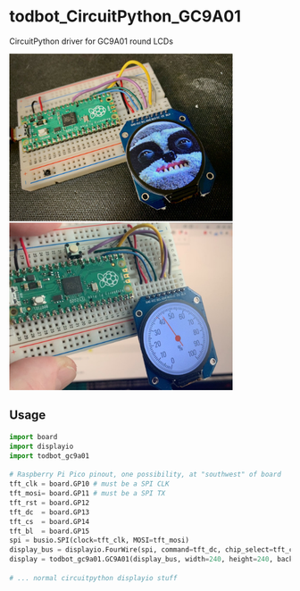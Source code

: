 # todbot_CircuitPython_GC9A01

CircuitPython driver for GC9A01 round LCDs

<img width=400 src="./docs/gc9a01_demo1.jpg" />
<img width=400 src="./docs/gc9a01_demo2.jpg" />



## Usage

```py
import board
import displayio
import todbot_gc9a01

# Raspberry Pi Pico pinout, one possibility, at "southwest" of board
tft_clk = board.GP10 # must be a SPI CLK
tft_mosi= board.GP11 # must be a SPI TX
tft_rst = board.GP12
tft_dc  = board.GP13
tft_cs  = board.GP14
tft_bl  = board.GP15
spi = busio.SPI(clock=tft_clk, MOSI=tft_mosi)
display_bus = displayio.FourWire(spi, command=tft_dc, chip_select=tft_cs, reset=tft_rst)
display = todbot_gc9a01.GC9A01(display_bus, width=240, height=240, backlight_pin=tft_bl)

# ... normal circuitpython displayio stuff
```


